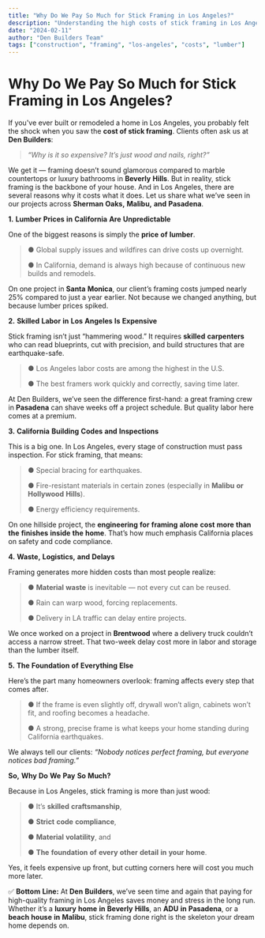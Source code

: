 ```yaml
---
title: "Why Do We Pay So Much for Stick Framing in Los Angeles?"
description: "Understanding the high costs of stick framing in Los Angeles construction and the factors that drive up lumber and labor prices"
date: "2024-02-11"
author: "Den Builders Team"
tags: ["construction", "framing", "los-angeles", "costs", "lumber"]
---
```


# **Why Do We Pay So Much for Stick Framing in Los Angeles?**

If you've ever built or remodeled a home in Los Angeles, you probably felt the shock when you saw the **cost of stick framing**. Clients often ask us at **Den Builders**:

> *“Why* *is* *it* *so* *expensive?* *It’s* *just* *wood* *and* *nails,*
> *right?”*

We get it — framing doesn’t sound glamorous compared to marble
countertops or luxury bathrooms in **Beverly** **Hills**. But in
reality, stick framing is the backbone of your house. And in Los
Angeles, there are several reasons why it costs what it does. Let us
share what we’ve seen in our projects across **Sherman** **Oaks,**
**Malibu,** **and** **Pasadena**.

**1.** **Lumber** **Prices** **in** **California** **Are**
**Unpredictable**

One of the biggest reasons is simply the **price** **of** **lumber**.

> ● Global supply issues and wildfires can drive costs up overnight.
>
> ● In California, demand is always high because of continuous new
> builds and remodels.

On one project in **Santa** **Monica**, our client’s framing costs
jumped nearly 25% compared to just a year earlier. Not because we
changed anything, but because lumber prices spiked.

**2.** **Skilled** **Labor** **in** **Los** **Angeles** **Is**
**Expensive**

Stick framing isn’t just “hammering wood.” It requires **skilled**
**carpenters** who can read blueprints, cut with precision, and build
structures that are earthquake-safe.

> ● Los Angeles labor costs are among the highest in the U.S.
>
> ● The best framers work quickly and correctly, saving time later.

At Den Builders, we’ve seen the difference first-hand: a great framing
crew in **Pasadena** can shave weeks off a project schedule. But quality
labor here comes at a premium.

**3.** **California** **Building** **Codes** **and** **Inspections**

This is a big one. In Los Angeles, every stage of construction must pass
inspection. For stick framing, that means:

> ● Special bracing for earthquakes.
>
> ● Fire-resistant materials in certain zones (especially in **Malibu**
> **or** **Hollywood** **Hills**).
>
> ● Energy efficiency requirements.

On one hillside project, the **engineering** **for** **framing**
**alone** **cost** **more** **than** **the** **finishes** **inside**
**the** **home**. That’s how much emphasis California places on safety
and code compliance.

**4.** **Waste,** **Logistics,** **and** **Delays**

Framing generates more hidden costs than most people realize:

> ● **Material** **waste** is inevitable — not every cut can be reused.
>
> ● Rain can warp wood, forcing replacements.
>
> ● Delivery in LA traffic can delay entire projects.

We once worked on a project in **Brentwood** where a delivery truck
couldn’t access a narrow street. That two-week delay cost more in labor
and storage than the lumber itself.

**5.** **The** **Foundation** **of** **Everything** **Else**

Here’s the part many homeowners overlook: framing affects every step
that comes after.

> ● If the frame is even slightly off, drywall won’t align, cabinets
> won’t fit, and roofing becomes a headache.
>
> ● A strong, precise frame is what keeps your home standing during
> California earthquakes.

We always tell our clients: *“Nobody* *notices* *perfect* *framing,*
*but* *everyone* *notices* *bad* *framing.”*

**So,** **Why** **Do** **We** **Pay** **So** **Much?**

Because in Los Angeles, stick framing is more than just wood:

> ● It’s **skilled** **craftsmanship**,
>
> ● **Strict** **code** **compliance**,
>
> ● **Material** **volatility**, and
>
> ● **The** **foundation** **of** **every** **other** **detail** **in**
> **your** **home**.

Yes, it feels expensive up front, but cutting corners here will cost you
much more later.

✅ **Bottom** **Line:** At **Den** **Builders**, we’ve seen time and
again that paying for high-quality framing in Los Angeles saves money
and stress in the long run. Whether it’s a **luxury** **home** **in**
**Beverly** **Hills**, an **ADU** **in** **Pasadena**, or a **beach**
**house** **in** **Malibu**, stick framing done right is the skeleton
your dream home depends on.
